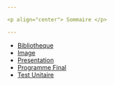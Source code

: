 ```yaml
---

<p align="center"> Sommaire </p>

---
```


* <a href="https://github.com/Delaune-Remi/Station_Meteo/tree/master/Partie_Alexandre/Bibliotheque" title="Pour Arduino">Bibliotheque</a>
* <a href="https://github.com/Delaune-Remi/Station_Meteo/tree/master/Partie_Alexandre/Image" title="Image">Image</a>
* <a href="https://github.com/Delaune-Remi/Station_Meteo/tree/master/Partie_Alexandre/Presentation" title="Presentation">Presentation</a>
* <a href="https://github.com/Delaune-Remi/Station_Meteo/tree/master/Partie_Alexandre/Programme_Final" title="Programme Final">Programme Final</a>
* <a href="https://github.com/Delaune-Remi/Station_Meteo/tree/master/Partie_Alexandre/Test_Unitaire" title="Test Realiser">Test Unitaire</a>

